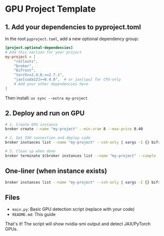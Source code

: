 # GPU Project Template

## 1. Add your dependencies to pyproject.toml

In the root `pyproject.toml`, add a new optional dependency group:

```toml
[project.optional-dependencies]
# Add this section for your project
my-project = [
    "rollouts",
    "broker",
    "bifrost",
    "torch>=2.4.0,<=2.7.1",
    "jax[cuda12]>=0.4.0",  # or jax[cpu] for CPU-only
    # Add your other dependencies here
]
```

Then install: `uv sync --extra my-project`

## 2. Deploy and run on GPU

```bash
# 1. Create GPU instance
broker create --name "my-project" --min-vram 8 --max-price 0.40

# 2. Get SSH connection and deploy code
broker instances list --name "my-project" --ssh-only | xargs -I {} bifrost deploy {} 'uv run python examples/template/main.py'

# 3. Clean up when done
broker terminate $(broker instances list --name "my-project" --simple | cut -d, -f1)
```

## One-liner (when instance exists)

```bash
broker instances list --name "my-project" --ssh-only | xargs -I {} bifrost deploy {} 'uv run python examples/template/main.py'
```

## Files

- `main.py`: Basic GPU detection script (replace with your code)
- `README.md`: This guide

That's it! The script will show nvidia-smi output and detect JAX/PyTorch GPUs.